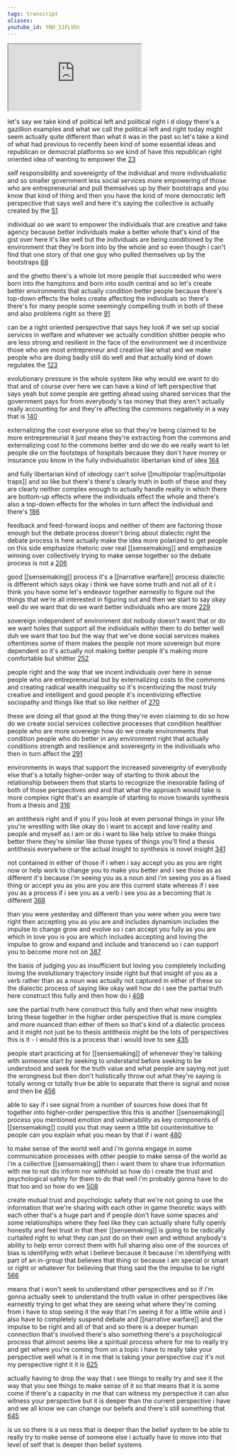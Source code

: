 ```yaml
---
tags: transcript
aliases:
youtube_id: tNO_3JFLVUc
---
```


<div class="yt-container"><iframe src="https://www.youtube.com/embed/tNO_3JFLVUc"></iframe></div>

let's say we take kind of political left and political right i d ology there's a gazillion examples and what we call the political left and right today might seem actually quite different than what it was in the past so let's take a kind of what had previous to recently been kind of some essential ideas and republican or democrat platforms so we kind of have this republican right oriented idea of wanting to empower the [23](https://www.youtube.com/watch?v=tNO_3JFLVUc&t=23.66s)

self responsibility and sovereignty of the individual and more individualistic and so smaller government less social services more empowering of those who are entrepreneurial and pull themselves up by their bootstraps and you know that kind of thing and then you have the kind of more democratic left perspective that says well and here it's saying the collective is actually created by the [51](https://www.youtube.com/watch?v=tNO_3JFLVUc&t=51.21s)

individual so we want to empower the individuals that are creative and take agency because better individuals make a better whole that's kind of the gist over here it's like well but the individuals are being conditioned by the environment that they're born into by the whole and so even though i can't find that one story of that one guy who pulled themselves up by the bootstraps [68](https://www.youtube.com/watch?v=tNO_3JFLVUc&t=68.729s)

and the ghetto there's a whole lot more people that succeeded who were born into the hamptons and born into south central and so let's create better environments that actually condition better people because there's top-down effects the holes create affecting the individuals so there's there's for many people some seemingly compelling truth in both of these and also problems right so there [91](https://www.youtube.com/watch?v=tNO_3JFLVUc&t=91.95s)

can be a right oriented perspective that says hey look if we set up social services in welfare and whatever we actually condition shittier people who are less strong and resilient in the face of the environment we d incentivize those who are most entrepreneur and creative like what and we make people who are doing badly still do well and that actually kind of down regulates the [123](https://www.youtube.com/watch?v=tNO_3JFLVUc&t=123.36s)

evolutionary pressure in the whole system like why would we want to do that and of course over here we can have a kind of left perspective that says yeah but some people are getting ahead using shared services that the government pays for from everybody's tax money that they aren't actually really accounting for and they're affecting the commons negatively in a way that is [140](https://www.youtube.com/watch?v=tNO_3JFLVUc&t=140.4s)

externalizing the cost everyone else so that they're being claimed to be more entrepreneurial it just means they're extracting from the commons and externalizing cost to the commons better and do we do we really want to let people die on the footsteps of hospitals because they don't have money or insurance you know in the fully individualistic libertarian kind of idea [164](https://www.youtube.com/watch?v=tNO_3JFLVUc&t=164.22s)

and fully libertarian kind of ideology can't solve [[multipolar trap|multipolar traps]] and so like but there's there's clearly truth in both of these and they are clearly neither complex enough to actually handle reality in which there are bottom-up effects where the individuals effect the whole and there's also a top-down effects for the wholes in turn affect the individual and there's [186](https://www.youtube.com/watch?v=tNO_3JFLVUc&t=186.42s)

feedback and feed-forward loops and neither of them are factoring those enough but the debate process doesn't bring about dialectic right the debate process is here actually make the idea more polarized to get people on this side emphasize rhetoric over real [[sensemaking]] and emphasize winning over collectively trying to make sense together so the debate process is not a [206](https://www.youtube.com/watch?v=tNO_3JFLVUc&t=206.73s)

good [[sensemaking]] process it's a [[narrative warfare]] process dialectic is different which says okay i think we have some truth and not all of it i think you have some let's endeavor together earnestly to figure out the things that we're all interested in figuring out and then we start to say okay well do we want that do we want better individuals who are more [229](https://www.youtube.com/watch?v=tNO_3JFLVUc&t=229.14s)

sovereign independent of environment dot nobody doesn't want that or do we want holes that support all the individuals within them to do better well duh we want that too but the way that we've done social services makes oftentimes some of them makes the people not more sovereign but more dependent so it's actually not making better people it's making more comfortable but shittier [252](https://www.youtube.com/watch?v=tNO_3JFLVUc&t=252.57s)

people right and the way that we incent individuals over here in sense people who are entrepreneurial but by externalizing costs to the commons and creating radical wealth inequality so it's incentivizing the most truly creative and intelligent and good people it's incentivizing effective sociopathy and things like that so like neither of [270](https://www.youtube.com/watch?v=tNO_3JFLVUc&t=270.79s)

these are doing all that good at the thing they're even claiming to do so how do we create social services collective processes that condition healthier people who are more sovereign how do we create environments that condition people who do better in any environment right that actually conditions strength and resilience and sovereignty in the individuals who then in turn affect the [291](https://www.youtube.com/watch?v=tNO_3JFLVUc&t=291.43s)

environments in ways that support the increased sovereignty of everybody else that's a totally higher-order way of starting to think about the relationship between them that starts to recognize the inexorable failing of both of those perspectives and and that what the approach would take is more complex right that's an example of starting to move towards synthesis from a thesis and [316](https://www.youtube.com/watch?v=tNO_3JFLVUc&t=316.87s)

an antithesis right and if you if you look at even personal things in your life you're wrestling with like okay do i want to accept and love reality and people and myself as i am or do i want to like help strive to make things better there they're similar like those types of things you'll find a thesis antithesis everywhere or the actual insight to synthesis is novel insight [341](https://www.youtube.com/watch?v=tNO_3JFLVUc&t=341.68s)

not contained in either of those if i when i say accept you as you are right now or help work to change you to make you better and i see those as as different it's because i'm seeing you as a noun and i'm seeing you as a fixed thing or accept you as you are you are this current state whereas if i see you as a process if i see you as a verb i see you as a becoming that is different [368](https://www.youtube.com/watch?v=tNO_3JFLVUc&t=368.95s)

than you were yesterday and different than you were when you were two right then accepting you as you are and includes dynamism includes the impulse to change grow and evolve so i can accept you fully as you are which in love you is you are which includes accepting and loving the impulse to grow and expand and include and transcend so i can support you to become more not on [387](https://www.youtube.com/watch?v=tNO_3JFLVUc&t=387.669s)

the basis of judging you as insufficient but loving you completely including loving the evolutionary trajectory inside right but that insight of you as a verb rather than as a noun was actually not captured in either of these so the dialectic process of saying like okay well how do i see the partial truth here construct this fully and then how do i [408](https://www.youtube.com/watch?v=tNO_3JFLVUc&t=408.28s)

see the partial truth here construct this fully and then what new insights bring these together in the higher order perspective that is more complex and more nuanced than either of them so that's kind of a dialectic process and it might not just be to thesis antithesis might be the lots of perspectives this is it - i would this is a process that i would love to see [435](https://www.youtube.com/watch?v=tNO_3JFLVUc&t=435.7s)

people start practicing at for [[sensemaking]] of whenever they're talking with someone start by seeking to understand before seeking to be understood and seek for the truth value and what people are saying not just the wrongness but then don't holistically throw out what they're saying is totally wrong or totally true be able to separate that there is signal and noise and then be [456](https://www.youtube.com/watch?v=tNO_3JFLVUc&t=456.34s)

able to say if i see signal from a number of sources how does that fit together into higher-order perspective this this is another [[sensemaking]] process you mentioned emotion and vulnerability as key components of [[sensemaking]] could you that may seem a little bit counterintuitive to people can you explain what you mean by that if i want [480](https://www.youtube.com/watch?v=tNO_3JFLVUc&t=480.72s)

to make sense of the world well and i'm gonna engage in some communication processes with other people to make sense of the world as i'm a collective [[sensemaking]] then i want them to share true information with me to not dis inform nor withhold so how do i create the trust and psychological safety for them to do that well i'm probably gonna have to do that too and so how do we [508](https://www.youtube.com/watch?v=tNO_3JFLVUc&t=508.78s)

create mutual trust and psychologic safety that we're not going to use the information that we're sharing with each other in game theoretic ways with each other that's a huge part and if people don't have some spaces and some relationships where they feel like they can actually share fully openly honestly and feel trust in that their [[sensemaking]] is going to be radically curtailed right to what they can just do on their own and without anybody's ability to help error correct them with full sharing also one of the sources of bias is identifying with what i believe because it because i'm identifying with part of an in-group that believes that thing or because i am special or smart or right or whatever for believing that thing said the the impulse to be right [566](https://www.youtube.com/watch?v=tNO_3JFLVUc&t=566.579s)

means that i won't seek to understand other perspectives and so if i'm gonna actually seek to understand the truth value in other perspectives like earnestly trying to get what they are seeing what where they're coming from i have to stop seeing it the way that i'm seeing it for a little while and i also have to completely suspend debate and [[narrative warfare]] and the impulse to be right and all of that and so there is a deeper human connection that's involved there's also something there's a psychological process that almost seems like a spiritual process where for me to really try and get where you're coming from on a topic i have to really take your perspective well what is it in me that is taking your perspective cuz it's not my perspective right it it is [625](https://www.youtube.com/watch?v=tNO_3JFLVUc&t=625.11s)

actually having to drop the way that i see things to really try and see it the way that you see things to make sense of it so that means that it is some come if there's a capacity in me that can witness my perspective it can also witness your perspective but it is deeper than the current perspective i have and we all know we can change our beliefs and there's still something that [645](https://www.youtube.com/watch?v=tNO_3JFLVUc&t=645.959s)

is us so there is a us ness that is deeper than the belief system to be able to really try to make sense of someone else i actually have to move into that level of self that is deeper than belief systems